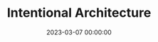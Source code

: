 ---
title: 'Intentional Architecture'
description: >
 Our software craft is constantly changing. Technology evolves, and our skills and practices develop as well. How about the teams we are part of? And the organizations? The evolution at the team and organization level is slower but has the potential to be more disruptive. Our brain likes routine, and it is hardwired that way. However, everything around us evolves, and we face many unknowns.
 <br/><br/>
 How do all of those dimensions play together? How can we thrive in our craft? Traditionally, architects had the software system in their heads, but today, it is impossible. There is cognitive overload, and it is not compatible with an environment where things are in constant flux. As people in tech, we should also be aware of the implications of technology changes in the teams and the organization. We work in sociotechnical systems, and we create sociotechnical systems. It sounds like the movie Inception.
 <br/><br/>
 If you are intrigued, join me in this talk, where I will explore some key concepts and what skills we can master to create an environment where everyone can thrive!
conference: 'FlowCon'
type: 'talk'
location: 'Paris, France'
website: https://flowcon2024.sched.com/event/1ZAmL/intentional-architecture
slides: https://speakerdeck.com/joaoasrosa/intentional-architecture-at-flowcon-2024
date: 2023-03-07 00:00:00
featured_image: '/images/speaking/2024-03-07-flowcon-intentional-architecture.webp'
---